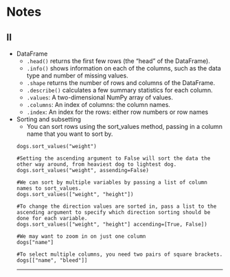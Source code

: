 # Notes
## II
- DataFrame
  - `.head()` returns the first few rows (the “head” of the DataFrame).
  - `.info()` shows information on each of the columns, such as the data type and number of missing values.
  - `.shape` returns the number of rows and columns of the DataFrame.
  - `.describe()` calculates a few summary statistics for each column.
  - `.values`: A two-dimensional NumPy array of values.
  - `.columns`: An index of columns: the column names.
  - `.index`: An index for the rows: either row numbers or row names
 - Sorting and subsetting
   - You can sort rows using the sort_values method, passing in a column name that you want to sort by.
   ```
   dogs.sort_values("weight")
   
   #Setting the ascending argument to False will sort the data the other way around, from heaviest dog to lightest dog.
   dogs.sort_values("weight", assending=False)
   
   #We can sort by multiple variables by passing a list of column names to sort_values. 
   dogs.sort_values(["weight", "height"])
   
   #To change the direction values are sorted in, pass a list to the ascending argument to specify which direction sorting should be done for each variable.
   dogs.sort_values(["weight", "height"] accending=[True, False])
   
   #We may want to zoom in on just one column
   dogs["name"]
   
   #To select multiple columns, you need two pairs of square brackets.
   dogs[["name", "bleed"]]
   
   ```
   -------------------------------------------------------------------------------------------------------------------------------------------------------------------------------------------------------------------------
   
   